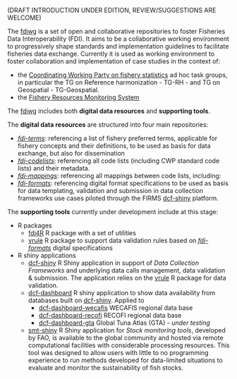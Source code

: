 (DRAFT INTRODUCTION UNDER EDITION, REVIEW/SUGGESTIONS ARE WELCOME)

The [fdiwg](https://github.com/fdiwg) is a set of open and collaborative repositories to foster Fisheries Data Interoperability (FDI). It aims to be a collaborative working environment to progressively shape standards and implementation guidelines to facilitate fisheries data exchange. Currently it is used as working environment to foster collaboration and implementation of case studies in the context of:

* the [Coordinating Working Party on fishery statistics](https://www.fao.org/cwp-on-fishery-statistics/en/) ad hoc task groups, in particular the TG on Reference harmonization - TG-RH - and TG on Geospatial - TG-Geospatial.
* the [Fishery Resources Monitoring System](https://firms.fao.org/firms/en)

The [fdiwg](https://github.com/fdiwg) includes both __digital data resources__ and __supporting tools__.

The __digital data resources__ are structured into four main repositories:

* [_fdi-terms_](https://github.com/fdiwg/fdi-terms): referencing a list of fishery preferred terms, applicable for fishery concepts and their definitions, to be used as basis for data exchange, but also for dissemination
* [_fdi-codelists_](https://github.com/fdiwg/fdi-codelists): referencing all code lists (including CWP standard code lists) and their metadata.
* [_fdi-mappings_](https://github.com/fdiwg/fdi-mappings): referencing all mappings between code lists, including: 
* [_fdi-formats_](https://github.com/fdiwg/fdi-formats): referencing digital format specifications to be used as basis for data templating, validation and submission in data collection frameworks use cases piloted through the FIRMS [dcf-shiny](https://github.com/fdiwg/dcf-shiny) platform.

The __supporting tools__ currently under development include at this stage:
* R packages
    * [fdi4R](https://github.com/fdiwg/fdi4R) R package with a set of utilities
    * [vrule](https:/github.com/fdiwg/vrule) R package to support data validation rules based on [_fdi-formats_](https://github.com/fdiwg/fdi-formats) digital specifications
* R shiny applications
    * [dcf-shiny](https://github.com/fdiwg/dcf-shiny) R Shiny application in support of _Data Collection Frameworks_ and underlying data calls management, data validation & submission. The application relies on the [vrule](https:/github.com/fdiwg/vrule) R package for data validation.
    * [dcf-dashboard](https://github.com/fdiwg/dcf-dashboard) R shiny application to show data availability from databases built on [dcf-shiny](https://github.com/fdiwg/dcf-shiny). Applied to
        * [dcf-dashboard-wecafis](https://github.com/fdiwg/dcf-dashboard-wecafis) WECAFIS regional data base
        * [dcf-dashboard-recofi](https://github.com/fdiwg/dcf-dashboard-recofi) RECOFI regional data base
        * [dcf-dashboard-gta](https://github.com/fdiwg/dcf-dashboard-gta) Global Tuna Atlas (GTA) - _under testing_
    * [smt-shiny](https://github.com/fdiwg/smt-shiny) R Shiny application for _Stock monitoring tools_, developed by FAO, is available to the global community and hosted via remote computational facilities with considerable processing resources. This tool was designed to allow users with little to no programming experience to run methods developed for data-limited situations to evaluate and monitor the sustainability of fish stocks.
